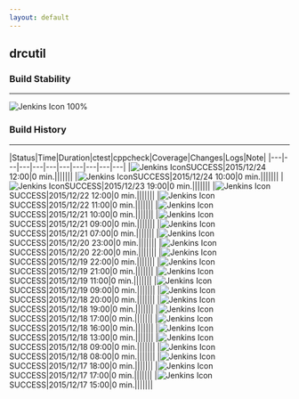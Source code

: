```yaml
---
layout: default
---
```

## drcutil
### Build Stability
___
![Jenkins Icon](http://jenkinshrg.github.io/images/48x48/health-80plus.png)
100%
  
### Build History
___
|Status|Time|Duration|<span class='badge'>ctest</span>|<span class='badge'>cppcheck</span>|Coverage|Changes|Logs|Note|
|---|---|---|---|---|---|---|---|---|---|
|![Jenkins Icon](http://jenkinshrg.github.io/images/24x24/blue.png)SUCCESS|2015/12/24 12:00|0 min.|||||||
|![Jenkins Icon](http://jenkinshrg.github.io/images/24x24/blue.png)SUCCESS|2015/12/24 10:00|0 min.|||||||
|![Jenkins Icon](http://jenkinshrg.github.io/images/24x24/blue.png)SUCCESS|2015/12/23 19:00|0 min.|||||||
|![Jenkins Icon](http://jenkinshrg.github.io/images/24x24/blue.png)SUCCESS|2015/12/22 12:00|0 min.|||||||
|![Jenkins Icon](http://jenkinshrg.github.io/images/24x24/blue.png)SUCCESS|2015/12/22 11:00|0 min.|||||||
|![Jenkins Icon](http://jenkinshrg.github.io/images/24x24/blue.png)SUCCESS|2015/12/21 10:00|0 min.|||||||
|![Jenkins Icon](http://jenkinshrg.github.io/images/24x24/blue.png)SUCCESS|2015/12/21 09:00|0 min.|||||||
|![Jenkins Icon](http://jenkinshrg.github.io/images/24x24/blue.png)SUCCESS|2015/12/21 07:00|0 min.|||||||
|![Jenkins Icon](http://jenkinshrg.github.io/images/24x24/blue.png)SUCCESS|2015/12/20 23:00|0 min.|||||||
|![Jenkins Icon](http://jenkinshrg.github.io/images/24x24/blue.png)SUCCESS|2015/12/20 22:00|0 min.|||||||
|![Jenkins Icon](http://jenkinshrg.github.io/images/24x24/blue.png)SUCCESS|2015/12/19 22:00|0 min.|||||||
|![Jenkins Icon](http://jenkinshrg.github.io/images/24x24/blue.png)SUCCESS|2015/12/19 21:00|0 min.|||||||
|![Jenkins Icon](http://jenkinshrg.github.io/images/24x24/blue.png)SUCCESS|2015/12/19 11:00|0 min.|||||||
|![Jenkins Icon](http://jenkinshrg.github.io/images/24x24/blue.png)SUCCESS|2015/12/19 09:00|0 min.|||||||
|![Jenkins Icon](http://jenkinshrg.github.io/images/24x24/blue.png)SUCCESS|2015/12/18 20:00|0 min.|||||||
|![Jenkins Icon](http://jenkinshrg.github.io/images/24x24/blue.png)SUCCESS|2015/12/18 19:00|0 min.|||||||
|![Jenkins Icon](http://jenkinshrg.github.io/images/24x24/blue.png)SUCCESS|2015/12/18 17:00|0 min.|||||||
|![Jenkins Icon](http://jenkinshrg.github.io/images/24x24/blue.png)SUCCESS|2015/12/18 16:00|0 min.|||||||
|![Jenkins Icon](http://jenkinshrg.github.io/images/24x24/blue.png)SUCCESS|2015/12/18 13:00|0 min.|||||||
|![Jenkins Icon](http://jenkinshrg.github.io/images/24x24/blue.png)SUCCESS|2015/12/18 09:00|0 min.|||||||
|![Jenkins Icon](http://jenkinshrg.github.io/images/24x24/blue.png)SUCCESS|2015/12/18 08:00|0 min.|||||||
|![Jenkins Icon](http://jenkinshrg.github.io/images/24x24/blue.png)SUCCESS|2015/12/17 18:00|0 min.|||||||
|![Jenkins Icon](http://jenkinshrg.github.io/images/24x24/blue.png)SUCCESS|2015/12/17 17:00|0 min.|||||||
|![Jenkins Icon](http://jenkinshrg.github.io/images/24x24/blue.png)SUCCESS|2015/12/17 15:00|0 min.|||||||
